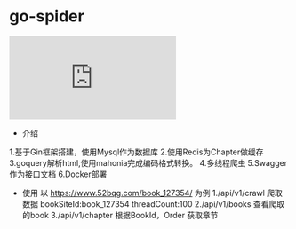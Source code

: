 # go-spider

![在线地址](http://47.94.164.184:8089/swagger/index.html)

* 介绍

1.基于Gin框架搭建，使用Mysql作为数据库
2.使用Redis为Chapter做缓存
3.goquery解析html,使用mahonia完成编码格式转换。
4.多线程爬虫
5.Swagger作为接口文档
6.Docker部署

* 使用
以 https://www.52bqg.com/book_127354/ 为例
1./api/v1/crawl 爬取数据 bookSiteId:book_127354 threadCount:100
2./api/v1/books 查看爬取的book
3./api/v1/chapter 根据BookId，Order 获取章节
